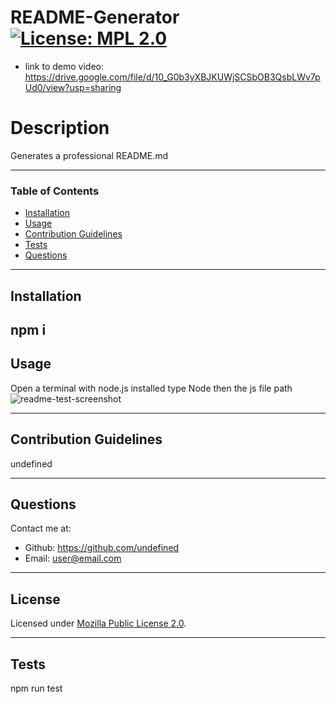 # README-Generator [![License: MPL 2.0](https://img.shields.io/badge/License-MPL_2.0-brightgreen.svg)](https://opensource.org/licenses/MPL-2.0)
  * link to demo video: https://drive.google.com/file/d/10_G0b3yXBJKUWjSCSbOB3QsbLWv7pUd0/view?usp=sharing
  
  # Description
  Generates a professional README.md

  ---
  ### Table of Contents
  * [Installation](#installation)
  * [Usage](#usage)
  * [Contribution Guidelines](#contribution-guidelines)
  * [Tests](#tests)
  * [Questions](#questions)
  
  ---
  ## Installation
  npm i
  ---
  ## Usage
  Open a terminal with node.js installed type Node then the js file path
  ![readme-test-screenshot](https://user-images.githubusercontent.com/31046919/144183282-404bfbe7-45e6-4d90-bf0f-96065633f126.png)

  ---
  ## Contribution Guidelines
  undefined

  ---
  ## Questions

  Contact me at: 
  * Github: https://github.com/undefined
  * Email: user@email.com
  
  ---
  ## License 
  Licensed under [Mozilla Public License 2.0](https://opensource.org/licenses/MPL-2.0). 
 
 ---
  ## Tests
  npm run test
  
